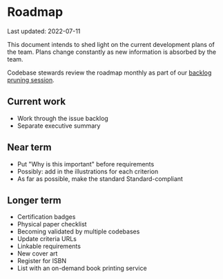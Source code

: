 # Roadmap

<!-- SPDX-License-Identifier: CC0-1.0 -->
<!-- SPDX-FileCopyrightText: 2022 The Foundation for Public Code <info@publiccode.net>, https://standard.publiccode.net/AUTHORS -->

Last updated: 2022-07-11

This document intends to shed light on the current development plans of the team.
Plans change constantly as new information is absorbed by the team.

Codebase stewards review the roadmap monthly as part of our [backlog pruning session](https://about.publiccode.net/activities/standard-maintenance/backlog-pruning.html).

## Current work

* Work through the issue backlog
* Separate executive summary

## Near term

* Put "Why is this important" before requirements
* Possibly: add in the illustrations for each criterion
* As far as possible, make the standard Standard-compliant

## Longer term

* Certification badges
* Physical paper checklist
* Becoming validated by multiple codebases
* Update criteria URLs
* Linkable requirements
* New cover art
* Register for ISBN
* List with an on-demand book printing service
